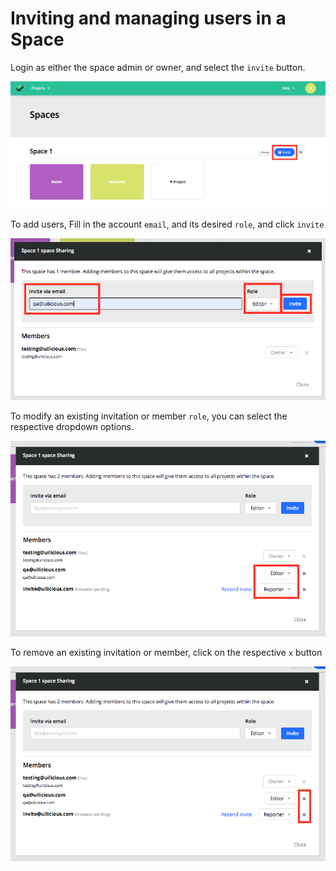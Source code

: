 # Inviting and managing users in a Space

Login as either the space admin or owner, and select the `invite` button.

<div class="screenshot">
	<img src="../images/adminstration/invite-button.png" alt="Space Invite Button">
</div>	

To add users, Fill in the account `email`, and its desired `role`, and click `invite`

<div class="screenshot">
	<img src="../images/adminstration/invite-via-email.png" alt="Invite user to space form">
</div>	

To modify an existing invitation or member `role`, you can select the respective dropdown options.

<div class="screenshot">
	<img src="../images/adminstration/space-edit-role.png" alt="Edit role for invitation or existing member">
</div>	

To remove an existing invitation or member, click on the respective `x` button

<div class="screenshot">
	<img src="../images/adminstration/space-remove-user.png" alt="Remove a member from space">
</div>	
